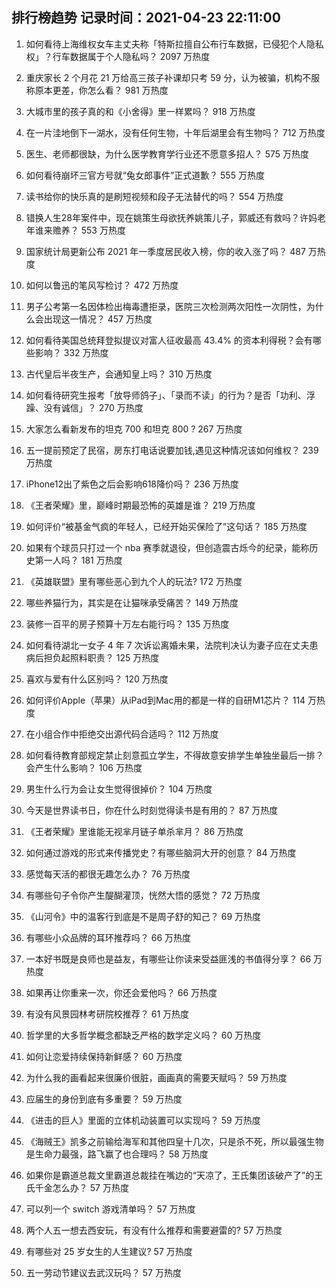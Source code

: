 
## 排行榜趋势 记录时间：2021-04-23 22:11:00
  
  1. 如何看待上海维权女车主丈夫称「特斯拉擅自公布行车数据，已侵犯个人隐私权」？行车数据属于个人隐私吗？ 2097 万热度
    
  2. 重庆家长 2 个月花 21 万给高三孩子补课却只考 59 分，认为被骗，机构不服称原本更差，你怎么看？ 981 万热度
    
  3. 大城市里的孩子真的和《小舍得》里一样累吗？ 918 万热度
    
  4. 在一片洼地倒下一湖水，没有任何生物，十年后湖里会有生物吗？ 712 万热度
    
  5. 医生、老师都很缺，为什么医学教育学行业还不愿意多招人？ 575 万热度
    
  6. 如何看待崩坏三官方号就“兔女郎事件”正式道歉？ 555 万热度
    
  7. 读书给你的快乐真的是刷短视频和段子无法替代的吗？ 554 万热度
    
  8. 错换人生28年案件中，现在姚策生母欲抚养姚策儿子，郭威还有救吗？许妈老年谁来赡养？ 553 万热度
    
  9. 国家统计局更新公布 2021 年一季度居民收入榜，你的收入涨了吗？ 487 万热度
    
  10. 如何以鲁迅的笔风写检讨？ 472 万热度
    
  11. 男子公考第一名因体检出梅毒遭拒录，医院三次检测两次阳性一次阴性，为什么会出现这一情况？ 457 万热度
    
  12. 如何看待美国总统拜登拟提议对富人征收最高 43.4% 的资本利得税？会有哪些影响？ 332 万热度
    
  13. 古代皇后半夜生产，会通知皇上吗？ 310 万热度
    
  14. 如何看待研究生报考「放导师鸽子」、「录而不读」的行为？是否「功利、浮躁、没有诚信」？ 270 万热度
    
  15. 大家怎么看新发布的坦克 700 和坦克 800 ? 267 万热度
    
  16. 五一提前预定了民宿，房东打电话说要加钱,遇见这种情况该如何维权？ 239 万热度
    
  17. iPhone12出了紫色之后会影响618降价吗？ 236 万热度
    
  18. 《王者荣耀》里，巅峰时期最恐怖的英雄是谁？ 219 万热度
    
  19. 如何评价“被基金气疯的年轻人，已经开始买保险了”这句话？ 185 万热度
    
  20. 如果有个球员只打过一个 nba 赛季就退役，但创造震古烁今的纪录，能称历史第一人吗？ 181 万热度
    
  21. 《英雄联盟》里有哪些恶心到九个人的玩法? 172 万热度
    
  22. 哪些养猫行为，其实是在让猫咪承受痛苦？ 149 万热度
    
  23. 装修一百平的房子预算十万左右能行吗？ 135 万热度
    
  24. 如何看待湖北一女子 4 年 7 次诉讼离婚未果，法院判决认为妻子应在丈夫患病后担负起照料职责？ 125 万热度
    
  25. 喜欢与爱有什么区别吗？ 120 万热度
    
  26. 如何评价Apple（苹果）从iPad到Mac用的都是一样的自研M1芯片？ 114 万热度
    
  27. 在小组合作中拒绝交出源代码合适吗？ 112 万热度
    
  28. 如何看待教育部规定禁止刻意孤立学生，不得故意安排学生单独坐最后一排？会产生什么影响？ 106 万热度
    
  29. 男生什么行为会让女生觉得很掉价？ 104 万热度
    
  30. 今天是世界读书日，你在什么时刻觉得读书是有用的？ 87 万热度
    
  31. 《王者荣耀》里谁能无视芈月链子单杀芈月？ 86 万热度
    
  32. 如何通过游戏的形式来传播党史？有哪些脑洞大开的创意？ 84 万热度
    
  33. 感觉每天活的都很无趣怎么办？ 76 万热度
    
  34. 有哪些句子令你产生醍醐灌顶，恍然大悟的感觉？ 72 万热度
    
  35. 《山河令》中的温客行到底是不是周子舒的知己？ 69 万热度
    
  36. 有哪些小众品牌的耳环推荐吗？ 66 万热度
    
  37. 一本好书既是良师也是益友，有哪些让你读来受益匪浅的书值得分享？ 66 万热度
    
  38. 如果再让你重来一次，你还会爱他吗？ 66 万热度
    
  39. 有没有风景园林考研院校推荐？ 61 万热度
    
  40. 哲学里的大多哲学概念都缺乏严格的数学定义吗？ 60 万热度
    
  41. 如何让恋爱持续保持新鲜感？ 60 万热度
    
  42. 为什么我的画看起来很廉价很脏，画画真的需要天赋吗？ 59 万热度
    
  43. 应届生的身份到底有多重要？ 59 万热度
    
  44. 《进击的巨人》里面的立体机动装置可以实现吗？ 59 万热度
    
  45. 《海贼王》凯多之前输给海军和其他四皇十几次，只是杀不死，所以最强生物是生命力最强，路飞赢了也合理吗？ 58 万热度
    
  46. 如果你是霸道总裁文里霸道总裁挂在嘴边的“天凉了，王氏集团该破产了”的王氏千金怎么办？ 57 万热度
    
  47. 可以列一个 switch 游戏清单吗？ 57 万热度
    
  48. 两个人五一想去西安玩，有没有什么推荐和需要避雷的? 57 万热度
    
  49. 有哪些对 25 岁女生的人生建议? 57 万热度
    
  50. 五一劳动节建议去武汉玩吗？ 57 万热度
    